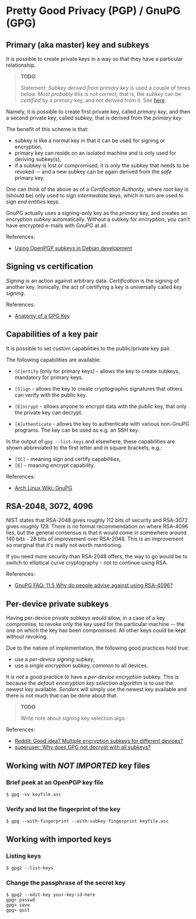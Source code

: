 Pretty Good Privacy (PGP) / GnuPG (GPG)
=======================================

## Primary (aka master) key and subkeys

It is possible to create private keys in a way so that they have a particular
relationship.

> **TODO**
>
> Statement: _Subkey derived from primary key_ is used a couple of times below.
> _Most probably_ this is not correct, that is, the _subkey_ can be _certified_
> by a _primary_ key, and not _derived_ from it.
> See [here](https://superuser.com/questions/1113308/what-is-the-relationship-between-an-openpgp-key-and-its-subkey).

Namely, it is possible to create first private key, called _primary key_,
and then a second private key, called _subkey_, that is derived from
the _primary key_.

The benefit of this scheme is that:

- subkey is like a normal key in that it can be used for signing or encryption,
- primary key can reside on an isolated machine and is only used for deriving
  subkey(s),
- if a subkey is lost or compromised, it is only the subkey that needs
  to be revoked -- and a new subkey can be again derived from the _safe_
  primary key.

One can think of the above as of a _Certification Authority_, where _root_ key
is (should be) only used to sign _intermediate_ keys, which in turn are used
to sign _end entities_ keys.

GnuPG actually uses a signing-only key as the _primary_ key, and creates
an encryption _subkey_ automatically. Without a subkey for _encryption_,
you can't have encrypted e-mails with GnuPG at all.

References:

- [Using OpenPGP subkeys in Debian development](https://wiki.debian.org/Subkeys)

## Signing vs certification

_Signing_ is an action against arbitrary data. _Certification_ is the signing
of another key. Ironically, the act of certifying a key is universally called
_key signing_.

References:

- [Anatomy of a GPG Key](https://davesteele.github.io/gpg/2014/09/20/anatomy-of-a-gpg-key/)

## Capabilities of a key pair

It is possible to set custom capabilities to the public/private key pair.

The following capabilities are available:

- `[C]ertify` (only for primary keys) - allows the key to create subkeys,
mandatory for primary keys.

- `[S]ign` - allows the key to create cryptographic signatures that others
can verify with the public key.

- `[E]ncrypt` - allows anyone to encrypt data with the public key, that only
the private key can decrypt.

- `[A]uthenticate` - allows the key to authenticate with various non-GnuPG
programs. The key can be used as e.g. an SSH key.

In the output of `gpg --list-keys` and elsewhere, these capabilities are shown
abbreviated to the first letter and in square brackets, e.g.:

- `[SC]` - meaning sign and certify capabilities,
- `[E]` - meaning encrypt capability.

References:

- [Arch Linux Wiki: GnuPG](https://wiki.archlinux.org/title/GnuPG)

## RSA-2048, 3072, 4096

NIST states that RSA-2048 gives roughly 112 bits of security and RSA-3072 gives
roughly 128. There is no formal recommendation on where RSA-4096 lies,
but the general consensus is that it would come in somewhere around 140 bits -
28 bits of improvement over RSA-2048. This is an improvement so marginal that
it's really not worth mentioning.

If you need more security than RSA-2048 offers, the way to go would be to switch
to elliptical curve cryptography - not to continue using RSA.

References:

- [GnuPG FAQ: 11.5 Why do people advise against using RSA-4096?](https://www.gnupg.org/faq/gnupg-faq.html#please_use_ecc)

## Per-device private subkeys

Having per-device private subkeys _would_ allow, in a case of a key compromise,
to revoke only the key used for the particular machine -- the one on which
the key has been compromised. All other keys _could_ be kept without revoking.

Due to the nature of implementation, the following good practices hold true:

- use a _per-device_ _signing_ subkey,
- use a _single_ _encryption_ subkey, _common_ to all devices.

It is _not_ a good practice to have a _per-device_ _encryption_ subkey.
This is because the _default enceryption key selection algorithm_ is to use
the newest key available. _Senders_ will simply use the newest key available
and there is not much that can be done about that.

> **TODO**
>
> Write note about signing key selection algo.

References:

- [Reddit: Good idea? Multiple encryption subkeys for different devices?](https://www.reddit.com/r/GnuPG/comments/2tvwn1/good_idea_multiple_encryption_subkeys_for/)
- [superuser: Why does GPG not decrypt with all subkeys?](https://superuser.com/questions/1054220/why-does-gpg-not-decrypt-with-all-subkeys)

## Working with _NOT IMPORTED_ key files

### Brief peek at an OpenPGP key file

    $ gpg -vv keyfile.asc

### Verify and list the fingerprint of the key

    $ gpg --with-fingerprint --with-subkey-fingerprint keyfile.asc

## Working with imported keys

### Listing keys

    $ gpg2 --list-keys

### Change the passphrase of the secret key

    $ gpg2 --edit-key your-key-id-here
    gpg> passwd
    gpg> save
    gpg> quit
